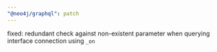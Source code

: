 ```yaml
---
"@neo4j/graphql": patch
---
```


fixed: redundant check against non-existent parameter when querying interface connection using `_on`
